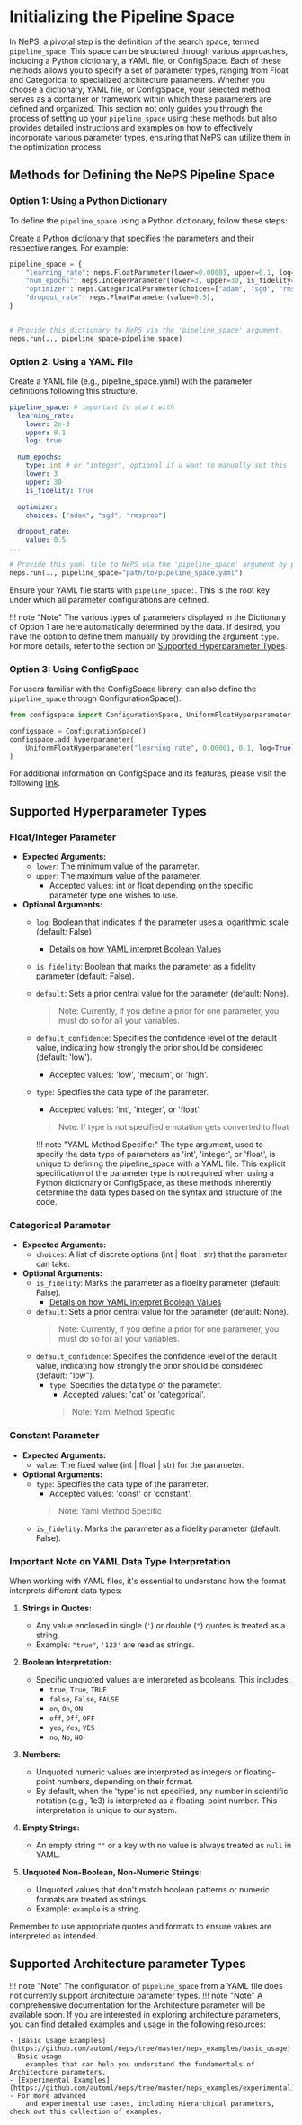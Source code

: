 # Initializing the Pipeline Space

In NePS, a pivotal step is the definition of the search space, termed `pipeline_space`. This space can be structured
through various approaches, including a Python dictionary, a YAML file, or ConfigSpace. Each of these methods allows
you to specify a set of parameter types, ranging from Float and Categorical to specialized architecture parameters.
Whether you choose a dictionary, YAML file, or ConfigSpace, your selected method serves as a container or framework
within which these parameters are defined and organized. This section not only guides you through the process of
setting up your `pipeline_space` using these methods but also provides detailed instructions and examples on how to
effectively incorporate various parameter types, ensuring that NePS can utilize them in the optimization process.


## Methods for Defining the NePS Pipeline Space
### Option 1: Using a Python Dictionary

To define the `pipeline_space` using a Python dictionary, follow these steps:

Create a Python dictionary that specifies the parameters and their respective ranges. For example:

```python
pipeline_space = {
    "learning_rate": neps.FloatParameter(lower=0.00001, upper=0.1, log=True),
    "num_epochs": neps.IntegerParameter(lower=3, upper=30, is_fidelity=True),
    "optimizer": neps.CategoricalParameter(choices=["adam", "sgd", "rmsprop"]),
    "dropout_rate": neps.FloatParameter(value=0.5),
}


# Provide this dictionary to NePS via the 'pipeline_space' argument.
neps.run(.., pipeline_space=pipeline_space)
```

### Option 2: Using a YAML File

Create a YAML file (e.g., pipeline_space.yaml) with the parameter definitions following this structure.

```yaml
pipeline_space: # important to start with
  learning_rate:
    lower: 2e-3
    upper: 0.1
    log: true

  num_epochs:
    type: int # or "integer", optional if u want to manually set this
    lower: 3
    upper: 30
    is_fidelity: True

  optimizer:
    choices: ["adam", "sgd", "rmsprop"]

  dropout_rate:
    value: 0.5
...

```
```python
# Provide this yaml file to NePS via the 'pipeline_space' argument by providing its path.
neps.run(.., pipeline_space="path/to/pipeline_space.yaml")
```

Ensure your YAML file starts with `pipeline_space:`.
This is the root key under which all parameter configurations are defined.

!!! note "Note"
    The various types of parameters displayed in the Dictionary of Option 1 are here automatically determined by the
    data. If desired, you have the option to define them manually by providing the argument `type`. For more details,
    refer to the section on [Supported Hyperparameter Types](#supported-hyperparameter-types).


### Option 3: Using ConfigSpace

For users familiar with the ConfigSpace library, can also define the `pipeline_space` through
ConfigurationSpace().

```python
from configspace import ConfigurationSpace, UniformFloatHyperparameter

configspace = ConfigurationSpace()
configspace.add_hyperparameter(
    UniformFloatHyperparameter("learning_rate", 0.00001, 0.1, log=True)
)
```

For additional information on ConfigSpace and its features, please visit the following
[link](https://github.com/automl/ConfigSpace).
## Supported Hyperparameter Types

### Float/Integer Parameter

- **Expected Arguments:**
    - `lower`: The minimum value of the parameter.
    - `upper`: The maximum value of the parameter.
        - Accepted values: int or float depending on the specific parameter type one wishes to use.
- **Optional Arguments:**
    - `log`: Boolean that indicates if the parameter uses a logarithmic scale (default: False)
        - [Details on how YAML interpret Boolean Values](#important-note-on-yaml-data-type-interpretation)
    - `is_fidelity`: Boolean that marks the parameter as a fidelity parameter (default: False).
    - `default`: Sets a prior central value for the parameter (default: None).
      > Note: Currently, if you define a prior for one parameter, you must do so for all your variables.
    - `default_confidence`: Specifies the confidence level of the default value,
      indicating how strongly the prior
      should be considered (default: 'low').
        - Accepted values: 'low', 'medium', or 'high'.
    - `type`: Specifies the data type of the parameter.
        - Accepted values: 'int', 'integer', or 'float'.
        > Note: If type is not specified e notation gets converted to float

        !!! note "YAML Method Specific:"
            The type argument, used to specify the data type of parameters as 'int', 'integer', or 'float',
            is unique to defining the pipeline_space with a YAML file. This explicit specification of the parameter
            type is not required when using a Python dictionary or ConfigSpace, as these methods inherently determine
            the data types based on the syntax and structure of the code.

### Categorical Parameter

- **Expected Arguments:**
    - `choices`: A list of discrete options (int | float | str) that the parameter can take.
- **Optional Arguments:**
    - `is_fidelity`: Marks the parameter as a fidelity parameter (default: False).
        - [Details on how YAML interpret Boolean Values](#important-note-on-yaml-data-type-interpretation)
    - `default`: Sets a prior central value for the parameter (default: None).
      > Note: Currently, if you define a prior for one parameter, you must do so for all your variables.
    - `default_confidence`: Specifies the confidence level of the default value,
      indicating how strongly the prior
      should be considered (default: "low").
      - `type`: Specifies the data type of the parameter.
        - Accepted values: 'cat' or 'categorical'.
        > Note: Yaml Method Specific

### Constant Parameter

- **Expected Arguments:**
    - `value`: The fixed value (int | float | str) for the parameter.
- **Optional Arguments:**
    - `type`: Specifies the data type of the parameter.
        - Accepted values: 'const' or 'constant'.
      > Note: Yaml Method Specific
    - `is_fidelity`: Marks the parameter as a fidelity parameter (default: False).

### Important Note on YAML Data Type Interpretation

When working with YAML files, it's essential to understand how the format interprets different data types:

1. **Strings in Quotes:**

    - Any value enclosed in single (`'`) or double (`"`) quotes is treated as a string.
    - Example: `"true"`, `'123'` are read as strings.

2. **Boolean Interpretation:**

    -  Specific unquoted values are interpreted as booleans. This includes:
        - `true`, `True`, `TRUE`
        - `false`, `False`, `FALSE`
        - `on`, `On`, `ON`
        - `off`, `Off`, `OFF`
        - `yes`, `Yes`, `YES`
        - `no`, `No`, `NO`

3. **Numbers:**

    - Unquoted numeric values are interpreted as integers or floating-point numbers, depending on their format.
    - By default, when the 'type' is not specified, any number in scientific notation (e.g., 1e3) is interpreted as a
   floating-point number. This interpretation is unique to our system.

4. **Empty Strings:**

    - An empty string `""` or a key with no value is always treated as `null` in YAML.

5. **Unquoted Non-Boolean, Non-Numeric Strings:**

    - Unquoted values that don't match boolean patterns or numeric formats are treated as strings.
    - Example: `example` is a string.

Remember to use appropriate quotes and formats to ensure values are interpreted as intended.

## Supported Architecture parameter Types

!!! note "Note"
    The configuration of `pipeline_space` from a YAML file does not currently support architecture parameter types.
!!! note "Note"
    A comprehensive documentation for the Architecture parameter will be available soon.
    If you are interested in exploring architecture parameters, you can find detailed
    examples and usage in the following resources:

    - [Basic Usage Examples](https://github.com/automl/neps/tree/master/neps_examples/basic_usage) - Basic usage
        examples that can help you understand the fundamentals of Architecture parameters.
    - [Experimental Examples](https://github.com/automl/neps/tree/master/neps_examples/experimental) - For more advanced
        and experimental use cases, including Hierarchical parameters, check out this collection of examples.
